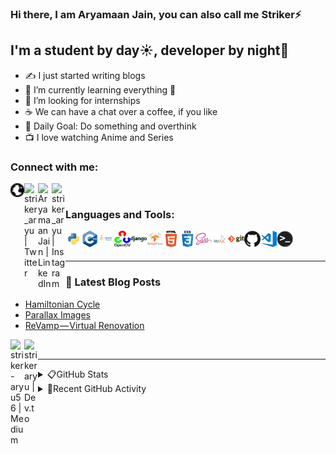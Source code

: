 ### Hi there, I am Aryamaan Jain, you can also call me Striker⚡

## I'm a student by day☀, developer by night🌙

- ✍ I just started writing blogs
- 🧐 I’m currently learning everything 🤣
- 👀 I’m looking for internships
- ☕ We can have a chat over a coffee, if you like
- 📅 Daily Goal: Do something and overthink 
- 📺 I love watching Anime and Series

### Connect with me:

[<img align="left" alt="https://aryamaan-striker.netlify.app/" width="22px" src="https://raw.githubusercontent.com/iconic/open-iconic/master/svg/globe.svg" />][website]
[<img align="left" alt="striker_aryu | Twitter" width="22px" src="https://cdn.jsdelivr.net/npm/simple-icons@v3/icons/twitter.svg" />][twitter]
[<img align="left" alt="Aryamaan Jain | LinkedIn" width="22px" src="https://cdn.jsdelivr.net/npm/simple-icons@v3/icons/linkedin.svg" />][linkedin]
[<img align="left" alt="striker_aryu | Instagram" width="22px" src="https://cdn.jsdelivr.net/npm/simple-icons@v3/icons/instagram.svg" />][instagram]

<br />

### Languages and Tools:

<img align="left" alt="Python" width="26px" src="https://raw.githubusercontent.com/github/explore/80688e429a7d4ef2fca1e82350fe8e3517d3494d/topics/python/python.png" />
<img align="left" alt="c++" width="26px" src="https://raw.githubusercontent.com/github/explore/80688e429a7d4ef2fca1e82350fe8e3517d3494d/topics/cpp/cpp.png" />
<img align="left" alt="java" width="26px" src="https://raw.githubusercontent.com/github/explore/80688e429a7d4ef2fca1e82350fe8e3517d3494d/topics/java/java.png" />
<img align="left" alt="opencv" width="26px" src="https://raw.githubusercontent.com/github/explore/80688e429a7d4ef2fca1e82350fe8e3517d3494d/topics/opencv/opencv.png" />
<img align="left" alt="django" width="26px" src="https://raw.githubusercontent.com/github/explore/80688e429a7d4ef2fca1e82350fe8e3517d3494d/topics/django/django.png" />
<img align="left" alt="tensorflow" width="26px" src="https://raw.githubusercontent.com/github/explore/80688e429a7d4ef2fca1e82350fe8e3517d3494d/topics/tensorflow/tensorflow.png" />
<img align="left" alt="HTML5" width="26px" src="https://raw.githubusercontent.com/github/explore/80688e429a7d4ef2fca1e82350fe8e3517d3494d/topics/html/html.png" />
<img align="left" alt="CSS3" width="26px" src="https://raw.githubusercontent.com/github/explore/80688e429a7d4ef2fca1e82350fe8e3517d3494d/topics/css/css.png" />
<img align="left" alt="Sass" width="26px" src="https://raw.githubusercontent.com/github/explore/80688e429a7d4ef2fca1e82350fe8e3517d3494d/topics/sass/sass.png" />
<img align="left" alt="MySQL" width="26px" src="https://raw.githubusercontent.com/github/explore/80688e429a7d4ef2fca1e82350fe8e3517d3494d/topics/mysql/mysql.png" />
<img align="left" alt="Git" width="26px" src="https://raw.githubusercontent.com/github/explore/80688e429a7d4ef2fca1e82350fe8e3517d3494d/topics/git/git.png" />
<img align="left" alt="GitHub" width="26px" src="https://raw.githubusercontent.com/github/explore/78df643247d429f6cc873026c0622819ad797942/topics/github/github.png" />
<img align="left" alt="Visual Studio Code" width="26px" src="https://raw.githubusercontent.com/github/explore/80688e429a7d4ef2fca1e82350fe8e3517d3494d/topics/visual-studio-code/visual-studio-code.png" />
<img align="left" alt="Terminal" width="26px" src="https://raw.githubusercontent.com/github/explore/80688e429a7d4ef2fca1e82350fe8e3517d3494d/topics/terminal/terminal.png" />

<br />
<br />

---

### 📕 Latest Blog Posts

<!-- BLOG-POST-LIST:START -->
- [Hamiltonian Cycle](https://striker-aryu56.medium.com/hamiltonian-cycle-340b0033a06d?source=rss-61742cf1b984------2)
- [Parallax Images](https://medium.com/analytics-vidhya/parallax-images-14e92ebb1bae?source=rss-61742cf1b984------2)
- [ReVamp — Virtual Renovation](https://striker-aryu56.medium.com/revamp-virtual-renovation-64bfd0f924d7?source=rss-61742cf1b984------2)
<!-- BLOG-POST-LIST:END -->


  [<img align="left" alt="striker-aryu56 | Medium" width="22px" src="https://cdn.jsdelivr.net/npm/simple-icons@v3/icons/medium.svg" />][medium]
  [<img align="left" alt="strikeraryu | Dev.to" width="22px" src="https://cdn.jsdelivr.net/npm/simple-icons@3.13.0/icons/dev-dot-to.svg" />][dev]

<br />


---

<details>
<summary>📋GitHub Stats</summary>
<img alt="Striker's GitHub Stats" src="https://github-readme-stats.vercel.app/api?username=strikeraryu&show_icons=true&hide_border=true" />
</details>


<details>
  <summary>📜Recent GitHub Activity</summary>
  
<!--START_SECTION:activity-->
1. 🗣 Commented on [#17787](https://github.com/chapel-lang/chapel/issues/17787) in [chapel-lang/chapel](https://github.com/chapel-lang/chapel)
2. 🗣 Commented on [#17787](https://github.com/chapel-lang/chapel/issues/17787) in [chapel-lang/chapel](https://github.com/chapel-lang/chapel)
3. 🗣 Commented on [#17787](https://github.com/chapel-lang/chapel/issues/17787) in [chapel-lang/chapel](https://github.com/chapel-lang/chapel)
4. 🗣 Commented on [#17787](https://github.com/chapel-lang/chapel/issues/17787) in [chapel-lang/chapel](https://github.com/chapel-lang/chapel)
5. 🗣 Commented on [#17644](https://github.com/chapel-lang/chapel/issues/17644) in [chapel-lang/chapel](https://github.com/chapel-lang/chapel)
<!--END_SECTION:activity-->

</details>

[website]: https://aryamaan-striker.netlify.app/
[twitter]: https://twitter.com/striker_aryu
[medium]: https://striker-aryu56.medium.com/
[dev]: https://dev.to/strikeraryu
[instagram]: https://www.instagram.com/striker_aryu/?hl=en
[linkedin]: https://www.linkedin.com/in/aryamaan-jain-9330a8190/
